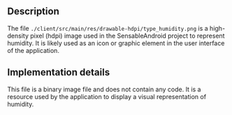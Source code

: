 ## Description

The file `./client/src/main/res/drawable-hdpi/type_humidity.png` is a high-density pixel (hdpi) image used in the SensableAndroid project to represent humidity. It is likely used as an icon or graphic element in the user interface of the application.


## Implementation details

This file is a binary image file and does not contain any code. It is a resource used by the application to display a visual representation of humidity.



